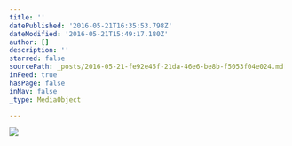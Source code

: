 ```yaml
---
title: ''
datePublished: '2016-05-21T16:35:53.798Z'
dateModified: '2016-05-21T15:49:17.180Z'
author: []
description: ''
starred: false
sourcePath: _posts/2016-05-21-fe92e45f-21da-46e6-be8b-f5053f04e024.md
inFeed: true
hasPage: false
inNav: false
_type: MediaObject

---
```

![](https://the-grid-user-content.s3-us-west-2.amazonaws.com/dde9b2b0-9cdb-4f75-9cb7-5d95b7398f34.jpg)